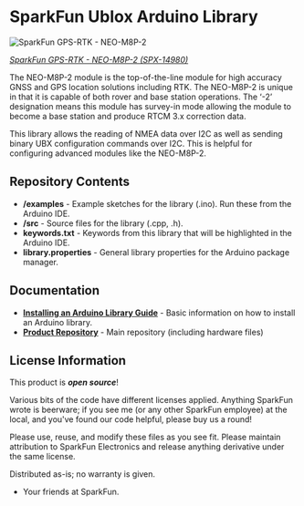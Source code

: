 SparkFun Ublox Arduino Library
===========================================================

![SparkFun GPS-RTK - NEO-M8P-2](https://cdn.sparkfun.com/r/500-500/assets/parts/1/3/2/8/2/14980-Ublox_GPS-RTK__Qwiic__-_NEO-M8P-2-01.jpg)

[*SparkFun GPS-RTK - NEO-M8P-2 (SPX-14980)*](https://www.sparkfun.com/products/14980)

The NEO-M8P-2 module is the top-of-the-line module for high accuracy GNSS and GPS location solutions including RTK. The NEO-M8P-2 is unique in that it is capable of both rover and base station operations. The ‘-2’ designation means this module has survey-in mode allowing the module to become a base station and produce RTCM 3.x correction data. 

This library allows the reading of NMEA data over I2C as well as sending binary UBX configuration commands over I2C. This is helpful for configuring advanced modules like the NEO-M8P-2.

Repository Contents
-------------------

* **/examples** - Example sketches for the library (.ino). Run these from the Arduino IDE. 
* **/src** - Source files for the library (.cpp, .h).
* **keywords.txt** - Keywords from this library that will be highlighted in the Arduino IDE. 
* **library.properties** - General library properties for the Arduino package manager. 

Documentation
--------------

* **[Installing an Arduino Library Guide](https://learn.sparkfun.com/tutorials/installing-an-arduino-library)** - Basic information on how to install an Arduino library.
* **[Product Repository](https://github.com/sparkfunX/Qwiic_GPS-RTK)** - Main repository (including hardware files)

License Information
-------------------

This product is _**open source**_! 

Various bits of the code have different licenses applied. Anything SparkFun wrote is beerware; if you see me (or any other SparkFun employee) at the local, and you've found our code helpful, please buy us a round!

Please use, reuse, and modify these files as you see fit. Please maintain attribution to SparkFun Electronics and release anything derivative under the same license.

Distributed as-is; no warranty is given.

- Your friends at SparkFun.
